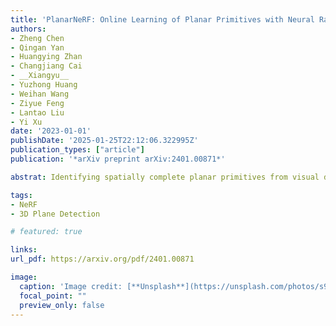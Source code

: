 ```yaml
---
title: 'PlanarNeRF: Online Learning of Planar Primitives with Neural Radiance Fields'
authors:
- Zheng Chen
- Qingan Yan
- Huangying Zhan
- Changjiang Cai
- __Xiangyu__
- Yuzhong Huang
- Weihan Wang
- Ziyue Feng
- Lantao Liu
- Yi Xu
date: '2023-01-01'
publishDate: '2025-01-25T22:12:06.322995Z'
publication_types: ["article"]
publication: '*arXiv preprint arXiv:2401.00871*'

abstrat: Identifying spatially complete planar primitives from visual data is a crucial task in computer vision. Prior methods are largely restricted to either 2D segment recovery or simplifying 3D structures, even with extensive plane annotations. We present PlanarNeRF, a novel framework capable of detecting dense 3D planes through online learning. Drawing upon the neural field representation, PlanarNeRF brings three major contributions. First, it enhances 3D plane detection with concurrent appearance and geometry knowledge. Second, a lightweight plane fitting module is proposed to estimate plane parameters. Third, a novel global memory bank structure with an update mechanism is introduced, ensuring consistent cross-frame correspondence. The flexible architecture of PlanarNeRF allows it to function in both 2D-supervised and self-supervised solutions, in each of which it can effectively learn from sparse training signals, significantly improving training efficiency. Through extensive experiments, we demonstrate the effectiveness of PlanarNeRF in various scenarios and remarkable improvement over existing works.

tags:
- NeRF
- 3D Plane Detection

# featured: true

links:
url_pdf: https://arxiv.org/pdf/2401.00871

image:
  caption: 'Image credit: [**Unsplash**](https://unsplash.com/photos/s9CC2SKySJM)'
  focal_point: ""
  preview_only: false
---
```

